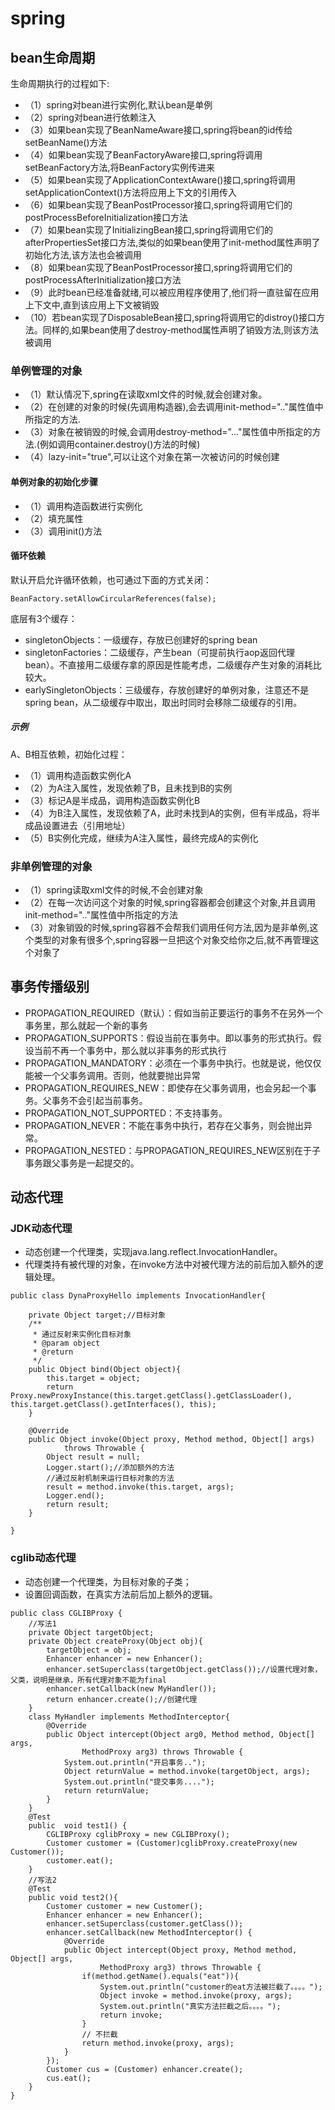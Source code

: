 # spring

## bean生命周期

生命周期执行的过程如下:

+ （1）spring对bean进行实例化,默认bean是单例
+ （2）spring对bean进行依赖注入
+ （3）如果bean实现了BeanNameAware接口,spring将bean的id传给setBeanName()方法
+ （4）如果bean实现了BeanFactoryAware接口,spring将调用setBeanFactory方法,将BeanFactory实例传进来
+ （5）如果bean实现了ApplicationContextAware()接口,spring将调用setApplicationContext()方法将应用上下文的引用传入
+ （6）如果bean实现了BeanPostProcessor接口,spring将调用它们的postProcessBeforeInitialization接口方法
+ （7）如果bean实现了InitializingBean接口,spring将调用它们的afterPropertiesSet接口方法,类似的如果bean使用了init-method属性声明了初始化方法,该方法也会被调用
+ （8）如果bean实现了BeanPostProcessor接口,spring将调用它们的postProcessAfterInitialization接口方法
+ （9）此时bean已经准备就绪,可以被应用程序使用了,他们将一直驻留在应用上下文中,直到该应用上下文被销毁
+ （10）若bean实现了DisposableBean接口,spring将调用它的distroy()接口方法。同样的,如果bean使用了destroy-method属性声明了销毁方法,则该方法被调用

### 单例管理的对象

+ （1）默认情况下,spring在读取xml文件的时候,就会创建对象。
+ （2）在创建的对象的时候(先调用构造器),会去调用init-method=".."属性值中所指定的方法.
+ （3）对象在被销毁的时候,会调用destroy-method="..."属性值中所指定的方法.(例如调用container.destroy()方法的时候)
+ （4）lazy-init="true",可以让这个对象在第一次被访问的时候创建

#### 单例对象的初始化步骤

+ （1）调用构造函数进行实例化
+ （2）填充属性
+ （3）调用init()方法

#### 循环依赖

默认开启允许循环依赖，也可通过下面的方式关闭：

```
BeanFactory.setAllowCircularReferences(false);
```

底层有3个缓存：

+ singletonObjects：一级缓存，存放已创建好的spring bean
+ singletonFactories：二级缓存，产生bean（可提前执行aop返回代理bean）。不直接用二级缓存拿的原因是性能考虑，二级缓存产生对象的消耗比较大。
+ earlySingletonObjects：三级缓存，存放创建好的单例对象，注意还不是spring bean，从二级缓存中取出，取出时同时会移除二级缓存的引用。

##### 示例

A、B相互依赖，初始化过程：

+ （1）调用构造函数实例化A
+ （2）为A注入属性，发现依赖了B，且未找到B的实例
+ （3）标记A是半成品，调用构造函数实例化B
+ （4）为B注入属性，发现依赖了A，此时未找到A的实例，但有半成品，将半成品设置进去（引用地址）
+ （5）B实例化完成，继续为A注入属性，最终完成A的实例化

### 非单例管理的对象

+ （1）spring读取xml文件的时候,不会创建对象
+ （2）在每一次访问这个对象的时候,spring容器都会创建这个对象,并且调用init-method=".."属性值中所指定的方法
+ （3）对象销毁的时候,spring容器不会帮我们调用任何方法,因为是非单例,这个类型的对象有很多个,spring容器一旦把这个对象交给你之后,就不再管理这个对象了

## 事务传播级别

+ PROPAGATION_REQUIRED（默认）：假如当前正要运行的事务不在另外一个事务里，那么就起一个新的事务
+ PROPAGATION_SUPPORTS：假设当前在事务中。即以事务的形式执行。假设当前不再一个事务中，那么就以非事务的形式执行
+ PROPAGATION_MANDATORY：必须在一个事务中执行。也就是说，他仅仅能被一个父事务调用。否则，他就要抛出异常
+ PROPAGATION_REQUIRES_NEW：即使存在父事务调用，也会另起一个事务。父事务不会引起当前事务。
+ PROPAGATION_NOT_SUPPORTED：不支持事务。
+ PROPAGATION_NEVER：不能在事务中执行，若存在父事务，则会抛出异常。
+ PROPAGATION_NESTED：与PROPAGATION_REQUIRES_NEW区别在于子事务跟父事务是一起提交的。

## 动态代理

### JDK动态代理

+ 动态创建一个代理类，实现java.lang.reflect.InvocationHandler。
+ 代理类持有被代理的对象，在invoke方法中对被代理方法的前后加入额外的逻辑处理。

```
public class DynaProxyHello implements InvocationHandler{

    private Object target;//目标对象
    /**
     * 通过反射来实例化目标对象
     * @param object
     * @return
     */
    public Object bind(Object object){
        this.target = object;
        return Proxy.newProxyInstance(this.target.getClass().getClassLoader(), this.target.getClass().getInterfaces(), this);
    }

    @Override
    public Object invoke(Object proxy, Method method, Object[] args)
            throws Throwable {
        Object result = null;
        Logger.start();//添加额外的方法
        //通过反射机制来运行目标对象的方法
        result = method.invoke(this.target, args);
        Logger.end();
        return result;
    }

}
```

### cglib动态代理

+ 动态创建一个代理类，为目标对象的子类；
+ 设置回调函数，在真实方法前后加上额外的逻辑。

```
public class CGLIBProxy {
    //写法1
    private Object targetObject;
    private Object createProxy(Object obj){
        targetObject = obj;
        Enhancer enhancer = new Enhancer();
        enhancer.setSuperclass(targetObject.getClass());//设置代理对象，父类，说明是继承，所有代理对象不能为final
        enhancer.setCallback(new MyHandler());
        return enhancer.create();//创建代理
    }
    class MyHandler implements MethodInterceptor{
        @Override
        public Object intercept(Object arg0, Method method, Object[] args,
                MethodProxy arg3) throws Throwable {
            System.out.println("开启事务..");  
            Object returnValue = method.invoke(targetObject, args);  
            System.out.println("提交事务....");  
            return returnValue;  
        }
    }
    @Test
    public  void test1() {  
        CGLIBProxy cglibProxy = new CGLIBProxy();  
        Customer customer = (Customer)cglibProxy.createProxy(new Customer());  
        customer.eat();  
    }  
    //写法2
    @Test
    public void test2(){
        Customer customer = new Customer();
        Enhancer enhancer = new Enhancer();
        enhancer.setSuperclass(customer.getClass());
        enhancer.setCallback(new MethodInterceptor() {
            @Override
            public Object intercept(Object proxy, Method method, Object[] args,
                    MethodProxy arg3) throws Throwable {
                if(method.getName().equals("eat")){  
                    System.out.println("customer的eat方法被拦截了。。。。");  
                    Object invoke = method.invoke(proxy, args);  
                    System.out.println("真实方法拦截之后。。。。");  
                    return invoke;  
                }  
                // 不拦截 
                return method.invoke(proxy, args);  
            }
        });
        Customer cus = (Customer) enhancer.create();
        cus.eat();
    }
}
```
